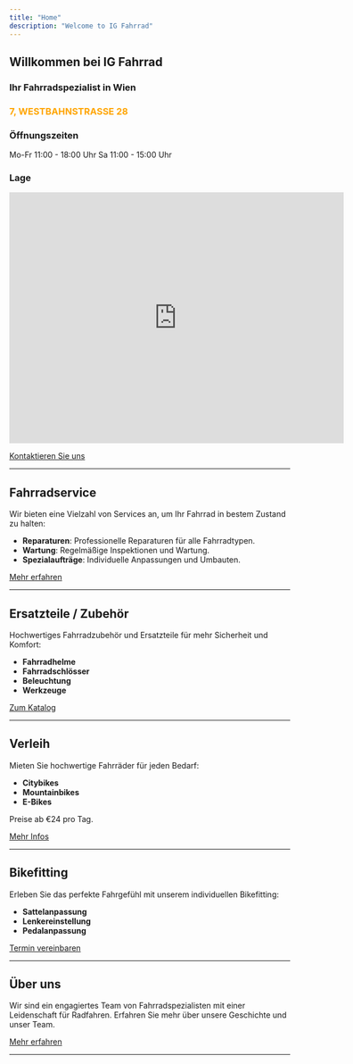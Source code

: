 ```yaml
---
title: "Home"
description: "Welcome to IG Fahrrad"
---
```


## Willkommen bei IG Fahrrad

### Ihr Fahrradspezialist in Wien

### <span style="color: #FFA500;">7, WESTBAHNSTRASSE 28</span>

### Öffnungszeiten
Mo-Fr 11:00 - 18:00 Uhr
Sa 11:00 - 15:00 Uhr

### Lage
<div class="map-container">
  <iframe src="https://www.google.com/maps/embed?pb=!1m18!1m12!1m3!1d10632.304869009882!2d16.343288390617355!3d48.19798305595617!2m3!1f0!2f0!3f0!3m2!1i1024!2i768!4f13.1!3m3!1m2!1s0x476d078bce611633%3A0xaee4670db2202edc!2sIG%20Fahrrad!5e0!3m2!1sen!2sat!4v1628889339883!5m2!1sen!2sat" width="600" height="450" style="border:0;" allowfullscreen="" loading="lazy"></iframe>
</div>

[Kontaktieren Sie uns](./contact) 

---

## Fahrradservice

Wir bieten eine Vielzahl von Services an, um Ihr Fahrrad in bestem Zustand zu halten:

- **Reparaturen**: Professionelle Reparaturen für alle Fahrradtypen.
- **Wartung**: Regelmäßige Inspektionen und Wartung.
- **Spezialaufträge**: Individuelle Anpassungen und Umbauten.

[Mehr erfahren](./services)

---

## Ersatzteile / Zubehör

Hochwertiges Fahrradzubehör und Ersatzteile für mehr Sicherheit und Komfort:

- **Fahrradhelme**
- **Fahrradschlösser**
- **Beleuchtung**
- **Werkzeuge**

[Zum Katalog](./fahrradzubehor)

---

## Verleih

Mieten Sie hochwertige Fahrräder für jeden Bedarf:

- **Citybikes**
- **Mountainbikes**
- **E-Bikes**

Preise ab €24 pro Tag.

[Mehr Infos](./fahrradverleih)

---

## Bikefitting

Erleben Sie das perfekte Fahrgefühl mit unserem individuellen Bikefitting:

- **Sattelanpassung**
- **Lenkereinstellung**
- **Pedalanpassung**

[Termin vereinbaren](./bikefitting)

---

## Über uns

Wir sind ein engagiertes Team von Fahrradspezialisten mit einer Leidenschaft für Radfahren. Erfahren Sie mehr über unsere Geschichte und unser Team.

[Mehr erfahren](./about)

---


